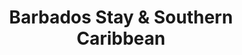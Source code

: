 ---
category: caribbean
title: Barbados Stay & Southern Caribbean
class: barbados-stay-and-southern-caribbean
cruiseline: Carnival – Carnival Fascination
special-info: 3 night Barbados beach resort stay + return flights and overseas transfers
price: 1249
nights: 11
cruise-url: http://www.planetcruise.co.uk/carnival-cruises/carnival-fascination/15-January-2017/119948?referrersiteid=970
---